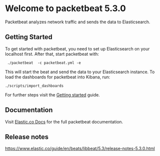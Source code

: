 # Welcome to packetbeat 5.3.0

Packetbeat analyzes network traffic and sends the data to Elasticsearch.

## Getting Started

To get started with packetbeat, you need to set up Elasticsearch on your localhost first. After that, start packetbeat with:

     ./packetbeat  -c packetbeat.yml -e

This will start the beat and send the data to your Elasticsearch instance. To load the dashboards for packetbeat into Kibana, run:

    ./scripts/import_dashboards

For further steps visit the [Getting started](https://www.elastic.co/guide/en/beats/packetbeat/5.3/packetbeat-getting-started.html) guide.

## Documentation

Visit [Elastic.co Docs](https://www.elastic.co/guide/en/beats/packetbeat/5.3/index.html) for the full packetbeat documentation.

## Release notes

https://www.elastic.co/guide/en/beats/libbeat/5.3/release-notes-5.3.0.html
